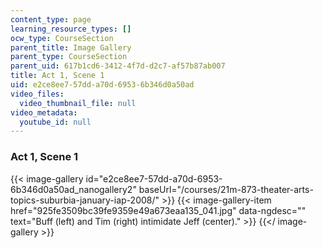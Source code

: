 ```yaml
---
content_type: page
learning_resource_types: []
ocw_type: CourseSection
parent_title: Image Gallery
parent_type: CourseSection
parent_uid: 617b1cd6-3412-4f7d-d2c7-af57b87ab007
title: Act 1, Scene 1
uid: e2ce8ee7-57dd-a70d-6953-6b346d0a50ad
video_files:
  video_thumbnail_file: null
video_metadata:
  youtube_id: null
---
```


### Act 1, Scene 1
{{< image-gallery id="e2ce8ee7-57dd-a70d-6953-6b346d0a50ad_nanogallery2" baseUrl="/courses/21m-873-theater-arts-topics-suburbia-january-iap-2008/" >}}
{{< image-gallery-item href="925fe3509bc39fe9359e49a673eaa135_041.jpg" data-ngdesc="" text="Buff (left) and Tim (right) intimidate Jeff (center)." >}}
{{</ image-gallery >}}